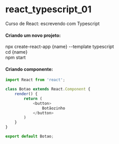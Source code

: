 # react_typescript_01  
Curso de React: escrevendo com Typescript  

#### Criando um novo projeto:  
  
npx create-react-app {name} --template typescript  
cd {name}  
npm start  

#### Criando componente:  
```js
import React from 'react';

class Botao extends React.Component {
    render() {
        return (
            <button>
                Botãozinho
            </button>
        )
    }
}

export default Botao;
```
